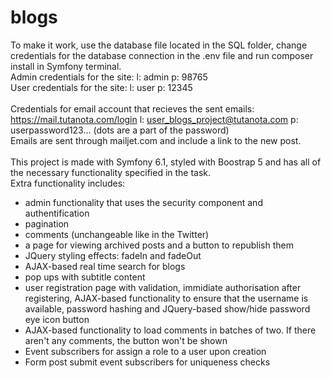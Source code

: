 # blogs
To make it work, use the database file located in the SQL folder, change credentials for the database connection in the .env file and run composer install in Symfony terminal.<br>
Admin credentials for the site: l: admin p: 98765<br>
User credentials  for the site: l: user p: 12345<br>
<br>
Credentials for email account that recieves the sent emails: https://mail.tutanota.com/login l: user_blogs_project@tutanota.com p: userpassword123... (dots are a part of the password)<br>
Emails are sent through mailjet.com and include a link to the new post.<br>
<br>
This project is made with Symfony 6.1, styled with Boostrap 5 and has all of the necessary functionality specified in the task.<br>
Extra functionality includes: <br>
<ul>
 <li>admin functionality that uses the security component and authentification<br></li>
 <li>pagination<br></li>
 <li>comments (unchangeable like in the Twitter)<br></li>
 <li>a page for viewing archived posts and a button to republish them<br></li>
 <li>JQuery styling effects: fadeIn and fadeOut<br></li>
 <li>AJAX-based real time search for blogs<br></li>
 <li>pop ups with subtitle content<br></li>
 <li>user registration page with validation, immidiate authorisation after registering, AJAX-based functionality to ensure that the username is available, password hashing and JQuery-based show/hide password eye icon button</li>
 <li>AJAX-based functionality to load comments in batches of two. If there aren't any comments, the button won't be shown</li>
 <li>Event subscribers for assign a role to a user upon creation</li>
 <li>Form post submit event subscribers for uniqueness checks</li>
  
</ul>


